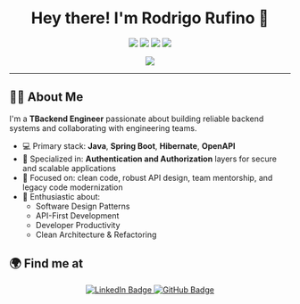 <!-- GitHub Profile README for Rodrigo Rufino -->

<h1 align="center">Hey there! I'm Rodrigo Rufino 👋</h1>

<p align="center">
  <img src="https://img.shields.io/badge/Java-%23ED8B00.svg?style=for-the-badge&logo=java&logoColor=white"/>
  <img src="https://img.shields.io/badge/Spring-%236DB33F.svg?style=for-the-badge&logo=spring&logoColor=white"/>
  <img src="https://img.shields.io/badge/Hibernate-%23300.svg?style=for-the-badge&logo=hibernate&logoColor=white"/>
  <img src="https://img.shields.io/badge/OpenAPI-%23007bff.svg?style=for-the-badge&logo=openapiinitiative&logoColor=white"/>
</p>

<p align="center">
  <img src="https://github-profile-summary-cards.vercel.app/api/cards/profile-details?username=rodrigo-rufino&theme=solarized" />
</p>

---

## 🧑‍💻 About Me

I'm a **TBackend Engineer** passionate about building reliable backend systems and collaborating with engineering teams.

- 💻 Primary stack: **Java**, **Spring Boot**, **Hibernate**, **OpenAPI**
- 🔐 Specialized in: **Authentication and Authorization** layers for secure and scalable applications
- 🎯 Focused on: clean code, robust API design, team mentorship, and legacy code modernization
- 🚀 Enthusiastic about:
  - Software Design Patterns
  - API-First Development
  - Developer Productivity
  - Clean Architecture & Refactoring

## 🌍 Find me at

<p align="center">
  <a href="https://www.linkedin.com/in/rodrigo-rufino-ribeiro/" target="_blank">
    <img src="https://img.shields.io/badge/LinkedIn-rodrigo--rufino--ribeiro-%230077B5?style=for-the-badge&logo=linkedin&logoColor=white" alt="LinkedIn Badge"/>
  </a>
  <a href="https://github.com/rodrigo-rufino" target="_blank">
    <img src="https://img.shields.io/badge/GitHub-rodrigo--rufino-%23121011?style=for-the-badge&logo=github&logoColor=white" alt="GitHub Badge"/>
  </a>
</p>

